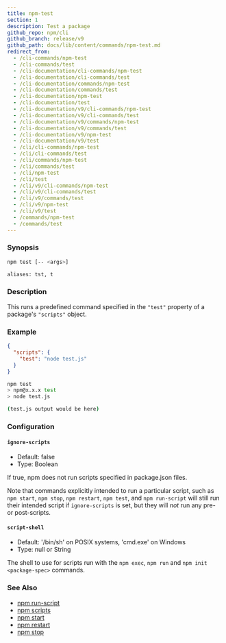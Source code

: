 ```yaml
---
title: npm-test
section: 1
description: Test a package
github_repo: npm/cli
github_branch: release/v9
github_path: docs/lib/content/commands/npm-test.md
redirect_from:
  - /cli-commands/npm-test
  - /cli-commands/test
  - /cli-documentation/cli-commands/npm-test
  - /cli-documentation/cli-commands/test
  - /cli-documentation/commands/npm-test
  - /cli-documentation/commands/test
  - /cli-documentation/npm-test
  - /cli-documentation/test
  - /cli-documentation/v9/cli-commands/npm-test
  - /cli-documentation/v9/cli-commands/test
  - /cli-documentation/v9/commands/npm-test
  - /cli-documentation/v9/commands/test
  - /cli-documentation/v9/npm-test
  - /cli-documentation/v9/test
  - /cli/cli-commands/npm-test
  - /cli/cli-commands/test
  - /cli/commands/npm-test
  - /cli/commands/test
  - /cli/npm-test
  - /cli/test
  - /cli/v9/cli-commands/npm-test
  - /cli/v9/cli-commands/test
  - /cli/v9/commands/test
  - /cli/v9/npm-test
  - /cli/v9/test
  - /commands/npm-test
  - /commands/test
---
```


### Synopsis

```bash
npm test [-- <args>]

aliases: tst, t
```

### Description

This runs a predefined command specified in the `"test"` property of
a package's `"scripts"` object.

### Example

```json
{
  "scripts": {
    "test": "node test.js"
  }
}
```

```bash
npm test
> npm@x.x.x test
> node test.js

(test.js output would be here)
```

### Configuration

#### `ignore-scripts`

* Default: false
* Type: Boolean

If true, npm does not run scripts specified in package.json files.

Note that commands explicitly intended to run a particular script, such as
`npm start`, `npm stop`, `npm restart`, `npm test`, and `npm run-script`
will still run their intended script if `ignore-scripts` is set, but they
will *not* run any pre- or post-scripts.



#### `script-shell`

* Default: '/bin/sh' on POSIX systems, 'cmd.exe' on Windows
* Type: null or String

The shell to use for scripts run with the `npm exec`, `npm run` and `npm
init <package-spec>` commands.



### See Also

* [npm run-script](/cli/v9/commands/npm-run-script)
* [npm scripts](/cli/v9/using-npm/scripts)
* [npm start](/cli/v9/commands/npm-start)
* [npm restart](/cli/v9/commands/npm-restart)
* [npm stop](/cli/v9/commands/npm-stop)
